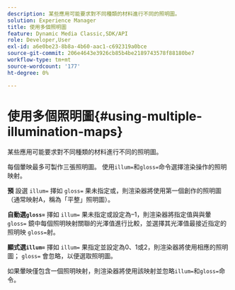 ```yaml
---
description: 某些應用可能要求對不同種類的材料進行不同的照明圖。
solution: Experience Manager
title: 使用多個照明圖
feature: Dynamic Media Classic,SDK/API
role: Developer,User
exl-id: a6e0be23-8b8a-4b60-aac1-c692319a0bce
source-git-commit: 206e4643e3926cb85b4be2189743578f88180be7
workflow-type: tm+mt
source-wordcount: '177'
ht-degree: 0%

---
```


# 使用多個照明圖{#using-multiple-illumination-maps}

某些應用可能要求對不同種類的材料進行不同的照明圖。

每個暈映最多可製作三張照明圖。 使用`illum=`和`gloss=`命令選擇渲染操作的照明映射。

**預** 設選 `illum=` 擇如 `gloss=` 果未指定或，則渲染器將使用第一個創作的照明圖（通常映射A，稱為「平整」照明圖）。

**自動選`gloss=`** 擇如 `illum=` 果未指定或設定為–1，則渲染器將指定值與與暈 `gloss=` 鏡中每個照明映射關聯的光澤值進行比較，並選擇其光澤值最接近指定的照明映 `gloss=`射。

**顯式選`illum=`** 擇如 `illum=` 果指定並設定為0、1或2，則渲染器將使用相應的照明圖； `gloss=` 會忽略，以便選取照明圖。

如果暈映僅包含一個照明映射，則渲染器將使用該映射並忽略`illum=`和`gloss=`命令。
